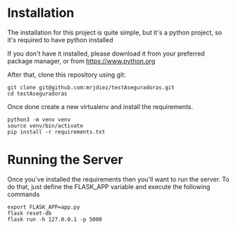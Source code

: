 # Installation

The installation for this project is quite simple, but it's a python project, so it's required to have python installed

If you don't have it installed, please download it from your preferred package manager, or from https://www.python.org

After that, clone this repository using git:

    git clone git@github.com:mrjdiez/testAseguradoras.git
    cd testAseguradoras

Once done create a new virtualenv and install the requirements.
    
    python3 -m venv venv
    source venv/bin/activate
    pip install -r requirements.txt


# Running the Server

Once you've installed the requirements then you'll want to run the server. 
To do that, just define the FLASK_APP variable and execute the following commands

    export FLASK_APP=app.py
    flask reset-db
    flask run -h 127.0.0.1 -p 5000

